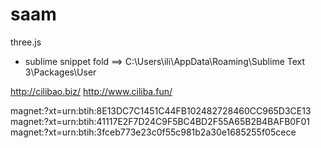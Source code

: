 # saam
three.js

+ sublime snippet fold ==> C:\Users\ili\AppData\Roaming\Sublime Text 3\Packages\User


http://cilibao.biz/
http://www.ciliba.fun/

magnet:?xt=urn:btih:8E13DC7C1451C44FB102482728460CC965D3CE13
magnet:?xt=urn:btih:41117E2F7D24C9F5BC4BD2F55A65B2B4BAFB0F01
magnet:?xt=urn:btih:3fceb773e23c0f55c981b2a30e1685255f05cece